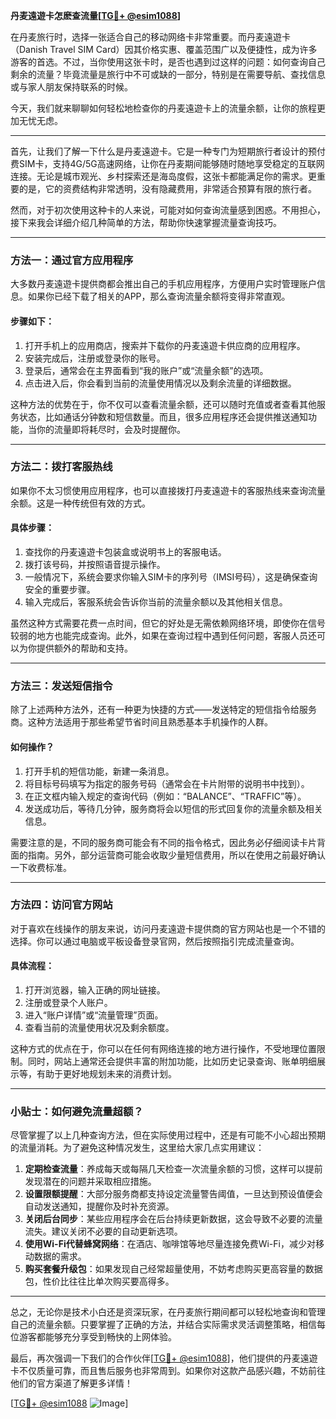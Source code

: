**丹麦遠遊卡怎麽查流量[[TG💪+ @esim1088](https://t.me/s/esim1088)]**

在丹麦旅行时，选择一张适合自己的移动网络卡非常重要。而丹麦遠遊卡（Danish Travel SIM Card）因其价格实惠、覆盖范围广以及便捷性，成为许多游客的首选。不过，当你使用这张卡时，是否也遇到过这样的问题：如何查询自己剩余的流量？毕竟流量是旅行中不可或缺的一部分，特别是在需要导航、查找信息或与家人朋友保持联系的时候。

今天，我们就来聊聊如何轻松地检查你的丹麦遠遊卡上的流量余额，让你的旅程更加无忧无虑。

---

首先，让我们了解一下什么是丹麦遠遊卡。它是一种专门为短期旅行者设计的预付费SIM卡，支持4G/5G高速网络，让你在丹麦期间能够随时随地享受稳定的互联网连接。无论是城市观光、乡村探索还是海岛度假，这张卡都能满足你的需求。更重要的是，它的资费结构非常透明，没有隐藏费用，非常适合预算有限的旅行者。

然而，对于初次使用这种卡的人来说，可能对如何查询流量感到困惑。不用担心，接下来我会详细介绍几种简单的方法，帮助你快速掌握流量查询技巧。

---

### 方法一：通过官方应用程序

大多数丹麦遠遊卡提供商都会推出自己的手机应用程序，方便用户实时管理账户信息。如果你已经下载了相关的APP，那么查询流量余额将变得非常直观。

#### 步骤如下：

1. 打开手机上的应用商店，搜索并下载你的丹麦遠遊卡供应商的应用程序。
2. 安装完成后，注册或登录你的账号。
3. 登录后，通常会在主界面看到“我的账户”或“流量余额”的选项。
4. 点击进入后，你会看到当前的流量使用情况以及剩余流量的详细数据。

这种方法的优势在于，你不仅可以查看流量余额，还可以随时充值或者查看其他服务状态，比如通话分钟数和短信数量。而且，很多应用程序还会提供推送通知功能，当你的流量即将耗尽时，会及时提醒你。

---

### 方法二：拨打客服热线

如果你不太习惯使用应用程序，也可以直接拨打丹麦遠遊卡的客服热线来查询流量余额。这是一种传统但有效的方式。

#### 具体步骤：

1. 查找你的丹麦遠遊卡包装盒或说明书上的客服电话。
2. 拨打该号码，并按照语音提示操作。
3. 一般情况下，系统会要求你输入SIM卡的序列号（IMSI号码），这是确保查询安全的重要步骤。
4. 输入完成后，客服系统会告诉你当前的流量余额以及其他相关信息。

虽然这种方式需要花费一点时间，但它的好处是无需依赖网络环境，即使你在信号较弱的地方也能完成查询。此外，如果在查询过程中遇到任何问题，客服人员还可以为你提供额外的帮助和支持。

---

### 方法三：发送短信指令

除了上述两种方法外，还有一种更为快捷的方式——发送特定的短信指令给服务商。这种方法适用于那些希望节省时间且熟悉基本手机操作的人群。

#### 如何操作？

1. 打开手机的短信功能，新建一条消息。
2. 将目标号码填写为指定的服务号码（通常会在卡片附带的说明书中找到）。
3. 在正文框内输入规定的查询代码（例如：“BALANCE”、“TRAFFIC”等）。
4. 发送成功后，等待几分钟，服务商将会以短信的形式回复你的流量余额及相关信息。

需要注意的是，不同的服务商可能会有不同的指令格式，因此务必仔细阅读卡片背面的指南。另外，部分运营商可能会收取少量短信费用，所以在使用之前最好确认一下收费标准。

---

### 方法四：访问官方网站

对于喜欢在线操作的朋友来说，访问丹麦遠遊卡提供商的官方网站也是一个不错的选择。你可以通过电脑或平板设备登录官网，然后按照指引完成流量查询。

#### 具体流程：

1. 打开浏览器，输入正确的网址链接。
2. 注册或登录个人账户。
3. 进入“账户详情”或“流量管理”页面。
4. 查看当前的流量使用状况及剩余额度。

这种方式的优点在于，你可以在任何有网络连接的地方进行操作，不受地理位置限制。同时，网站上通常还会提供丰富的附加功能，比如历史记录查询、账单明细展示等，有助于更好地规划未来的消费计划。

---

### 小贴士：如何避免流量超额？

尽管掌握了以上几种查询方法，但在实际使用过程中，还是有可能不小心超出预期的流量消耗。为了避免这种情况发生，这里给大家几点实用建议：

1. **定期检查流量**：养成每天或每隔几天检查一次流量余额的习惯，这样可以提前发现潜在的问题并采取相应措施。
2. **设置限额提醒**：大部分服务商都支持设定流量警告阈值，一旦达到预设值便会自动发送通知，提醒你及时补充资源。
3. **关闭后台同步**：某些应用程序会在后台持续更新数据，这会导致不必要的流量流失。建议关闭不必要的自动更新选项。
4. **使用Wi-Fi代替蜂窝网络**：在酒店、咖啡馆等地尽量连接免费Wi-Fi，减少对移动数据的需求。
5. **购买套餐升级包**：如果发现自己经常超量使用，不妨考虑购买更高容量的数据包，性价比往往比单次购买要高得多。

---

总之，无论你是技术小白还是资深玩家，在丹麦旅行期间都可以轻松地查询和管理自己的流量余额。只要掌握了正确的方法，并结合实际需求灵活调整策略，相信每位游客都能够充分享受到畅快的上网体验。

最后，再次强调一下我们的合作伙伴[[TG💪+ @esim1088](https://t.me/s/esim1088)]，他们提供的丹麦遠遊卡不仅质量可靠，而且售后服务也非常周到。如果你对这款产品感兴趣，不妨前往他们的官方渠道了解更多详情！

[[TG💪+ @esim1088](https://t.me/s/esim1088) ![Image](https://i.postimg.cc/4NQfJmqS/Snipaste-2025-05-13-00-14-12.png)]